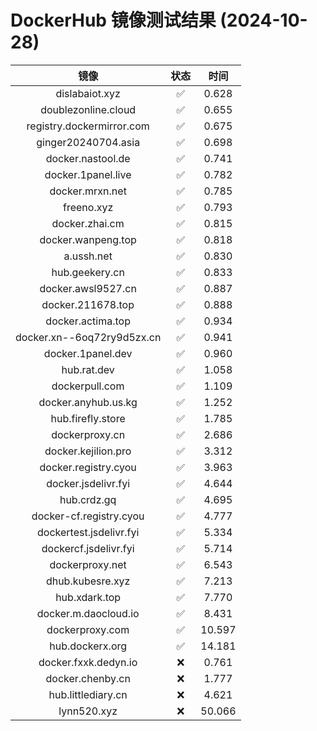 # DockerHub 镜像测试结果 (2024-10-28)

|  镜像  |  状态  |  时间  |
| :----: | :----: | :----: |
| dislabaiot.xyz | ✅ | 0.628 |
| doublezonline.cloud | ✅ | 0.655 |
| registry.dockermirror.com | ✅ | 0.675 |
| ginger20240704.asia | ✅ | 0.698 |
| docker.nastool.de | ✅ | 0.741 |
| docker.1panel.live | ✅ | 0.782 |
| docker.mrxn.net | ✅ | 0.785 |
| freeno.xyz | ✅ | 0.793 |
| docker.zhai.cm | ✅ | 0.815 |
| docker.wanpeng.top | ✅ | 0.818 |
| a.ussh.net | ✅ | 0.830 |
| hub.geekery.cn | ✅ | 0.833 |
| docker.awsl9527.cn | ✅ | 0.887 |
| docker.211678.top | ✅ | 0.888 |
| docker.actima.top | ✅ | 0.934 |
| docker.xn--6oq72ry9d5zx.cn | ✅ | 0.941 |
| docker.1panel.dev | ✅ | 0.960 |
| hub.rat.dev | ✅ | 1.058 |
| dockerpull.com | ✅ | 1.109 |
| docker.anyhub.us.kg | ✅ | 1.252 |
| hub.firefly.store | ✅ | 1.785 |
| dockerproxy.cn | ✅ | 2.686 |
| docker.kejilion.pro | ✅ | 3.312 |
| docker.registry.cyou | ✅ | 3.963 |
| docker.jsdelivr.fyi | ✅ | 4.644 |
| hub.crdz.gq | ✅ | 4.695 |
| docker-cf.registry.cyou | ✅ | 4.777 |
| dockertest.jsdelivr.fyi | ✅ | 5.334 |
| dockercf.jsdelivr.fyi | ✅ | 5.714 |
| dockerproxy.net | ✅ | 6.543 |
| dhub.kubesre.xyz | ✅ | 7.213 |
| hub.xdark.top | ✅ | 7.770 |
| docker.m.daocloud.io | ✅ | 8.431 |
| dockerproxy.com | ✅ | 10.597 |
| hub.dockerx.org | ✅ | 14.181 |
| docker.fxxk.dedyn.io | ❌ | 0.761 |
| docker.chenby.cn | ❌ | 1.777 |
| hub.littlediary.cn | ❌ | 4.621 |
| lynn520.xyz | ❌ | 50.066 |
